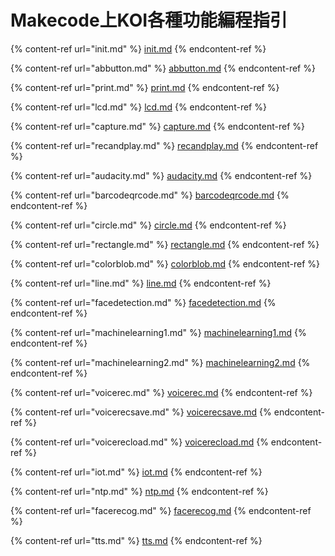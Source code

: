 # Makecode上KOI各種功能編程指引

{% content-ref url="init.md" %}
[init.md](init.md)
{% endcontent-ref %}

{% content-ref url="abbutton.md" %}
[abbutton.md](abbutton.md)
{% endcontent-ref %}

{% content-ref url="print.md" %}
[print.md](print.md)
{% endcontent-ref %}

{% content-ref url="lcd.md" %}
[lcd.md](lcd.md)
{% endcontent-ref %}

{% content-ref url="capture.md" %}
[capture.md](capture.md)
{% endcontent-ref %}

{% content-ref url="recandplay.md" %}
[recandplay.md](recandplay.md)
{% endcontent-ref %}

{% content-ref url="audacity.md" %}
[audacity.md](audacity.md)
{% endcontent-ref %}

{% content-ref url="barcodeqrcode.md" %}
[barcodeqrcode.md](barcodeqrcode.md)
{% endcontent-ref %}

{% content-ref url="circle.md" %}
[circle.md](circle.md)
{% endcontent-ref %}

{% content-ref url="rectangle.md" %}
[rectangle.md](rectangle.md)
{% endcontent-ref %}

{% content-ref url="colorblob.md" %}
[colorblob.md](colorblob.md)
{% endcontent-ref %}

{% content-ref url="line.md" %}
[line.md](line.md)
{% endcontent-ref %}

{% content-ref url="facedetection.md" %}
[facedetection.md](facedetection.md)
{% endcontent-ref %}

{% content-ref url="machinelearning1.md" %}
[machinelearning1.md](machinelearning1.md)
{% endcontent-ref %}

{% content-ref url="machinelearning2.md" %}
[machinelearning2.md](machinelearning2.md)
{% endcontent-ref %}

{% content-ref url="voicerec.md" %}
[voicerec.md](voicerec.md)
{% endcontent-ref %}

{% content-ref url="voicerecsave.md" %}
[voicerecsave.md](voicerecsave.md)
{% endcontent-ref %}

{% content-ref url="voicerecload.md" %}
[voicerecload.md](voicerecload.md)
{% endcontent-ref %}

{% content-ref url="iot.md" %}
[iot.md](iot.md)
{% endcontent-ref %}

{% content-ref url="ntp.md" %}
[ntp.md](ntp.md)
{% endcontent-ref %}

{% content-ref url="facerecog.md" %}
[facerecog.md](facerecog.md)
{% endcontent-ref %}

{% content-ref url="tts.md" %}
[tts.md](tts.md)
{% endcontent-ref %}
